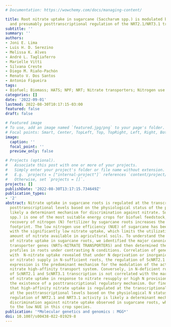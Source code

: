 ```yaml
---
# Documentation: https://wowchemy.com/docs/managing-content/

title: Root nitrate uptake in sugarcane (Saccharum spp.) is modulated by transcriptional
  and presumably posttranscriptional regulation of the NRT2.1/NRT3.1 transport system.
subtitle: ''
summary: ''
authors:
- Joni E. Lima
- Luis H. D. Serezino
- Melissa K. Alves
- André L. Tagliaferro
- Marielle Vitti
- Silvana Creste
- Diego M. Riaño-Pachón
- Renato V. Dos Santos
- Antonio Figueira
tags:
- Biofuel; Biomass; HATS; NPF; NRT; Nitrate transporters; Nitrogen use efficiency
categories: []
date: '2022-09-01'
lastmod: 2022-08-30T10:17:15-03:00
featured: false
draft: false

# Featured image
# To use, add an image named `featured.jpg/png` to your page's folder.
# Focal points: Smart, Center, TopLeft, Top, TopRight, Left, Right, BottomLeft, Bottom, BottomRight.
image:
  caption: ''
  focal_point: ''
  preview_only: false

# Projects (optional).
#   Associate this post with one or more of your projects.
#   Simply enter your project's folder or file name without extension.
#   E.g. `projects = ["internal-project"]` references `content/project/deep-learning/index.md`.
#   Otherwise, set `projects = []`.
projects: []
publishDate: '2022-08-30T13:17:15.734649Z'
publication_types:
- '2'
abstract: Nitrate uptake in sugarcane roots is regulated at the transcriptional and
  posttranscriptional levels based on the physiological status of the plant and is
  likely a determinant mechanism for discrimination against nitrate. Sugarcane (Saccharum
  spp.) is one of the most suitable energy crops for biofuel feedstock, but the reduced
  recovery of nitrogen (N) fertilizer by sugarcane roots increases the crop carbon
  footprint. The low nitrogen use efficiency (NUE) of sugarcane has been associated
  with the significantly low nitrate uptake, which limits the utilization of the large
  amount of nitrate available in agricultural soils. To understand the regulation
  of nitrate uptake in sugarcane roots, we identified the major canonical nitrate
  transporter genes (NRTs-NITRATE TRANSPORTERS) and then determined their expression
  profiles in roots under contrasting N conditions. Correlation of gene expression
  with  N-nitrate uptake revealed that under N deprivation or inorganic N (ammonium
  or nitrate) supply in N-sufficient roots, the regulation of ScNRT2.1 and ScNRT3.1
  expression is the predominant mechanism for the modulation of the activity of the
  nitrate high-affinity transport system. Conversely, in N-deficient roots, the induction
  of ScNRT2.1 and ScNRT3.1 transcription is not correlated with the marked repression
  of nitrate uptake in response to nitrate resupply or high N provision, which suggested
  the existence of a posttranscriptional regulatory mechanism. Our findings suggested
  that high-affinity nitrate uptake is regulated at the transcriptional and presumably
  at the posttranscriptional levels based on the physiological N status and that the
  regulation of NRT2.1 and NRT3.1 activity is likely a determinant mechanism for the
  discrimination against nitrate uptake observed in sugarcane roots, which contributes
  to the low NUE in this crop species.
publication: '*Molecular genetics and genomics : MGG*'
doi: 10.1007/s00438-022-01929-8
---
```

